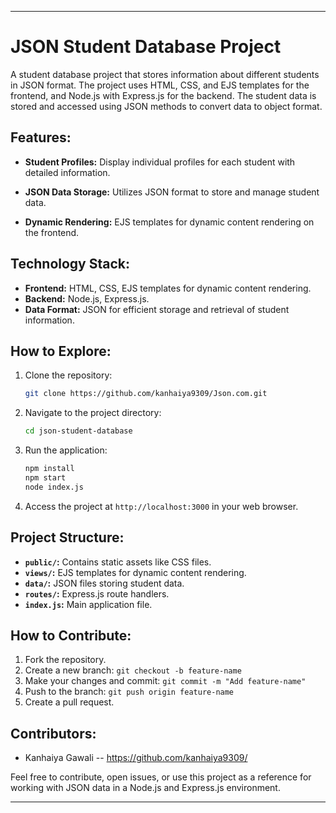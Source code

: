 
---

# JSON Student Database Project

A student database project that stores information about different students in JSON format. The project uses HTML, CSS, and EJS templates for the frontend, and Node.js with Express.js for the backend. The student data is stored and accessed using JSON methods to convert data to object format.

## Features:

- **Student Profiles:** Display individual profiles for each student with detailed information.

- **JSON Data Storage:** Utilizes JSON format to store and manage student data.

- **Dynamic Rendering:** EJS templates for dynamic content rendering on the frontend.

## Technology Stack:

- **Frontend:** HTML, CSS, EJS templates for dynamic content rendering.
- **Backend:** Node.js, Express.js.
- **Data Format:** JSON for efficient storage and retrieval of student information.

## How to Explore:

1. Clone the repository:

    ```bash
    git clone https://github.com/kanhaiya9309/Json.com.git
    ```

2. Navigate to the project directory:

    ```bash
    cd json-student-database
    ```

3. Run the application:

    ```bash
    npm install
    npm start
    node index.js
    ```

4. Access the project at `http://localhost:3000` in your web browser.

## Project Structure:

- **`public/`:** Contains static assets like CSS files.
- **`views/`:** EJS templates for dynamic content rendering.
- **`data/`:** JSON files storing student data.
- **`routes/`:** Express.js route handlers.
- **`index.js`:** Main application file.

## How to Contribute:

1. Fork the repository.
2. Create a new branch: `git checkout -b feature-name`
3. Make your changes and commit: `git commit -m "Add feature-name"`
4. Push to the branch: `git push origin feature-name`
5. Create a pull request.

## Contributors:

- Kanhaiya Gawali -- https://github.com/kanhaiya9309/

Feel free to contribute, open issues, or use this project as a reference for working with JSON data in a Node.js and Express.js environment.

---
